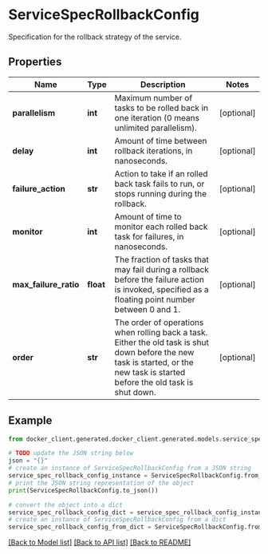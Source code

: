 # ServiceSpecRollbackConfig

Specification for the rollback strategy of the service.

## Properties

Name | Type | Description | Notes
------------ | ------------- | ------------- | -------------
**parallelism** | **int** | Maximum number of tasks to be rolled back in one iteration (0 means unlimited parallelism).  | [optional] 
**delay** | **int** | Amount of time between rollback iterations, in nanoseconds.  | [optional] 
**failure_action** | **str** | Action to take if an rolled back task fails to run, or stops running during the rollback.  | [optional] 
**monitor** | **int** | Amount of time to monitor each rolled back task for failures, in nanoseconds.  | [optional] 
**max_failure_ratio** | **float** | The fraction of tasks that may fail during a rollback before the failure action is invoked, specified as a floating point number between 0 and 1.  | [optional] 
**order** | **str** | The order of operations when rolling back a task. Either the old task is shut down before the new task is started, or the new task is started before the old task is shut down.  | [optional] 

## Example

```python
from docker_client.generated.docker_client.generated.models.service_spec_rollback_config import ServiceSpecRollbackConfig

# TODO update the JSON string below
json = "{}"
# create an instance of ServiceSpecRollbackConfig from a JSON string
service_spec_rollback_config_instance = ServiceSpecRollbackConfig.from_json(json)
# print the JSON string representation of the object
print(ServiceSpecRollbackConfig.to_json())

# convert the object into a dict
service_spec_rollback_config_dict = service_spec_rollback_config_instance.to_dict()
# create an instance of ServiceSpecRollbackConfig from a dict
service_spec_rollback_config_from_dict = ServiceSpecRollbackConfig.from_dict(service_spec_rollback_config_dict)
```
[[Back to Model list]](../README.md#documentation-for-models) [[Back to API list]](../README.md#documentation-for-api-endpoints) [[Back to README]](../README.md)


